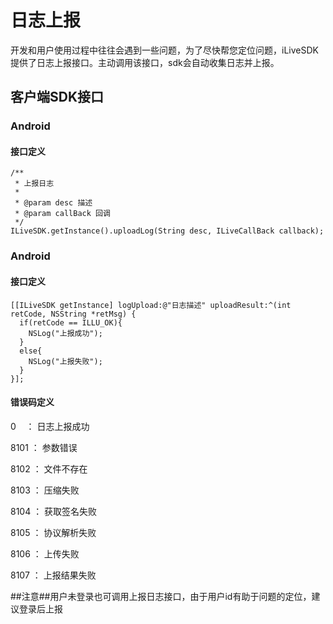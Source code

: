 # 日志上报
开发和用户使用过程中往往会遇到一些问题，为了尽快帮您定位问题，iLiveSDK提供了日志上报接口。主动调用该接口，sdk会自动收集日志并上报。
## 客户端SDK接口
### Android

#### 接口定义

```
/**
 * 上报日志
 *
 * @param desc 描述
 * @param callBack 回调
 */
ILiveSDK.getInstance().uploadLog(String desc, ILiveCallBack callback);

```

### Android

#### 接口定义

```
[[ILiveSDK getInstance] logUpload:@"日志描述" uploadResult:^(int retCode, NSString *retMsg) {
  if(retCode == ILLU_OK){
    NSLog("上报成功");
  }
  else{
    NSLog("上报失败");
  }
}];

```

#### 错误码定义
0    ： 日志上报成功

8101 ： 参数错误

8102 ： 文件不存在

8103 ： 压缩失败

8104 ： 获取签名失败

8105 ： 协议解析失败

8106 ： 上传失败

8107 ： 上报结果失败

##注意##用户未登录也可调用上报日志接口，由于用户id有助于问题的定位，建议登录后上报 
